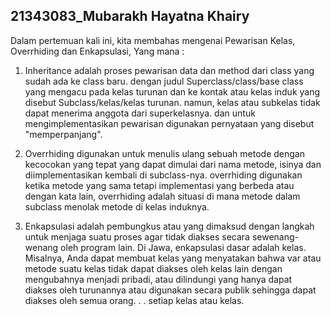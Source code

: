 ## 21343083_Mubarakh Hayatna Khairy

Dalam pertemuan kali ini, kita membahas mengenai Pewarisan Kelas, Overrhiding dan Enkapsulasi, Yang mana :

1. Inheritance adalah proses pewarisan data dan method dari class yang sudah ada ke class baru. dengan judul Superclass/class/base class yang mengacu pada kelas turunan dan ke kontak atau kelas induk yang disebut Subclass/kelas/kelas turunan. namun, kelas atau subkelas tidak dapat menerima anggota dari superkelasnya. dan untuk mengimplementasikan pewarisan digunakan pernyataan yang disebut "memperpanjang".

2. Overrhiding digunakan untuk menulis ulang sebuah metode dengan kecocokan yang tepat yang dapat dimulai dari nama metode, isinya dan diimplementasikan kembali di subclass-nya. overrhiding digunakan ketika metode yang sama tetapi implementasi yang berbeda atau dengan kata lain, overrhiding adalah situasi di mana metode dalam subclass menolak metode di kelas induknya.

3. Enkapsulasi adalah pembungkus atau yang dimaksud dengan langkah untuk menjaga suatu proses agar tidak diakses secara sewenang-wenang oleh program lain. Di Jawa, enkapsulasi dasar adalah kelas. Misalnya, Anda dapat membuat kelas yang menyatakan bahwa var atau metode suatu kelas tidak dapat diakses oleh kelas lain dengan mengubahnya menjadi pribadi, atau dilindungi yang hanya dapat diakses oleh turunannya atau digunakan secara publik sehingga dapat diakses oleh semua orang. . . setiap kelas atau kelas.
